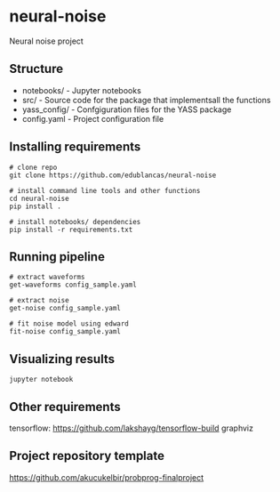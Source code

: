 # neural-noise

Neural noise project

## Structure

* notebooks/ - Jupyter notebooks
* src/ - Source code for the package that implementsall the functions
* yass_config/ - Confgiguration files for the YASS package
* config.yaml - Project configuration file

## Installing requirements

```shell
# clone repo
git clone https://github.com/edublancas/neural-noise

# install command line tools and other functions
cd neural-noise
pip install .

# install notebooks/ dependencies
pip install -r requirements.txt
```

## Running pipeline

```shell
# extract waveforms
get-waveforms config_sample.yaml

# extract noise
get-noise config_sample.yaml

# fit noise model using edward
fit-noise config_sample.yaml
```


## Visualizing results

```shell
jupyter notebook
```


## Other requirements

tensorflow: https://github.com/lakshayg/tensorflow-build
graphviz

## Project repository template

https://github.com/akucukelbir/probprog-finalproject
